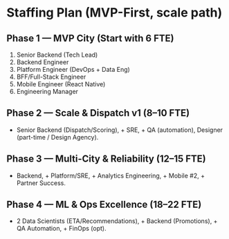 # Staffing Plan (MVP-First, scale path)

## Phase 1 — MVP City (Start with 6 FTE)
1. Senior Backend (Tech Lead)
2. Backend Engineer
3. Platform Engineer (DevOps + Data Eng)
4. BFF/Full-Stack Engineer
5. Mobile Engineer (React Native)
6. Engineering Manager

## Phase 2 — Scale & Dispatch v1 (8–10 FTE)
+ Senior Backend (Dispatch/Scoring), + SRE, + QA (automation), Designer (part-time / Design Agency).

## Phase 3 — Multi-City & Reliability (12–15 FTE)
+ Backend, + Platform/SRE, + Analytics Engineering, + Mobile #2, + Partner Success.

## Phase 4 — ML & Ops Excellence (18–22 FTE)
+ 2 Data Scientists (ETA/Recommendations), + Backend (Promotions), + QA Automation, + FinOps (opt).

